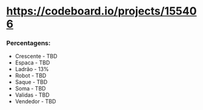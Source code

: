 # https://codeboard.io/projects/155406

### Percentagens:
- Crescente - TBD
- Espaca - TBD
- Ladrão - 13%
- Robot - TBD
- Saque - TBD
- Soma - TBD
- Validas - TBD
- Vendedor - TBD
